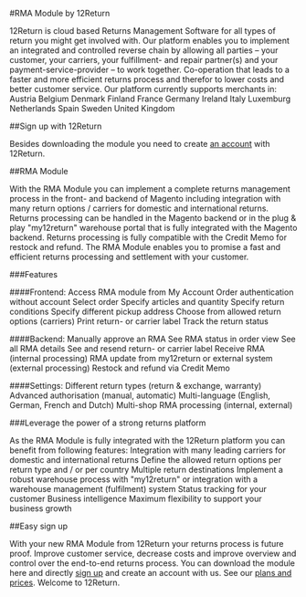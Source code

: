 #RMA Module by 12Return

12Return is cloud based Returns Management Software for all types of return you might get involved with. Our platform enables you to implement an integrated and controlled reverse chain by allowing all parties – your customer, your carriers, your fulfillment- and repair partner(s) and your payment-service-provider – to work together. Co-operation that leads to a faster and more efficient returns process and therefor to lower costs and better customer service. Our platform currently supports merchants in: 
Austria
Belgium
Denmark
Finland
France
Germany
Ireland
Italy
Luxemburg
Netherlands
Spain
Sweden
United Kingdom


##Sign up with 12Return

Besides downloading the module you need to create [an account](https://signup.12return.eu/) with 12Return.  

##RMA Module

With the RMA Module you can implement a complete returns management process in the front- and backend of Magento including integration with many return options / carriers for domestic and international returns. Returns processing can be handled in the Magento backend or in the plug & play "my12return" warehouse portal that is fully integrated with the Magento backend. Returns processing is fully compatible with the Credit Memo for restock and refund. The RMA Module enables you to promise a fast and efficient returns processing and settlement with your customer. 

###Features

####Frontend:
Access RMA module from My Account
Order authentication without account
Select order
Specify articles and quantity
Specify return conditions
Specify different pickup address
Choose from allowed return options (carriers)
Print return- or carrier label
Track the return status

####Backend:
Manually approve an RMA
See RMA status in order view
See all RMA details
See and resend return- or carrier label
Receive RMA (internal processing)
RMA update from my12return or external system (external processing)
Restock and refund via Credit Memo

####Settings: 
Different return types (return & exchange, warranty)
Advanced authorisation (manual, automatic)
Multi-language (English, German, French and Dutch)
Multi-shop
RMA processing (internal, external)


###Leverage the power of a strong returns platform

As the RMA Module is fully integrated with the 12Return platform you can benefit from following features:
Integration with many leading carriers for domestic and international returns
Define the allowed return options per return type and / or per country
Multiple return destinations
Implement a robust warehouse process with "my12return" or integration with a warehouse management (fulfilment) system
Status tracking for your customer
Business intelligence
Maximum flexibility to support your business growth




##Easy sign up

With your new RMA Module from 12Return your returns process is future proof. Improve customer service, decrease costs and improve overview and control over the end-to-end returns process. You can download the module here and directly [sign up](http://signup.12return.eu/) and create an account with us. See our [plans and prices](http://12return.nl/en/platform/plans-prices/). Welcome to 12Return.
